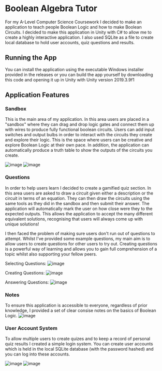 # Boolean Algebra Tutor
For my A-Level Computer Science Coursework I decided to make an application to teach people Boolean Logic and how to make Boolean Circuits. I decided to make this application in Unity with C# to allow me to create a highly interactive application. I also used SQLite as a file to create local database to hold user accounts, quiz questions and results.

## Running the App
You can install the application using the executable Windows installer provided in the releases or you can build the app yourself by downloading this code and opening it up in Unity with Unity version 2019.3.9f1

## Application Features
### Sandbox
This is the main area of my application. In this area users are placed in a "sandbox" where they can drag and drop logic gates and connect them up with wires to produce fully functional boolean circuits. Users can add input switches and output bulbs in order to interact with the circuits they create and explore their logic. This is the space where users can be creative and explore Boolean Logic at their own pace. In addition, the application can automatically produce a truth table to show the outputs of the circuits you create.

![image](https://user-images.githubusercontent.com/43008203/198007392-74c1321a-a0fd-4050-acfd-ec4bc1f7a021.png)
![image](https://user-images.githubusercontent.com/43008203/198007373-3c7d97e7-05e6-44b0-8d26-a3855d9bec05.png)

### Questions
In order to help users learn I decided to create a gamified quiz section. In this area users are asked to draw a circuit given either a description or the circuit in terms of an equation. They can then draw the circuits using the same tools as they did in the sandbox and then submit their answer. The application will automatically mark the user on how close were they to the expected outputs. This allows the application to accept the many different equivalent solutions, recognising that users will always come up with unique solutions!

I then faced the problem of making sure users don't run out of questions to attempt. Whilst I've provided some example questions, my main aim is to allow users to create questions for other users to try out. Creating questions is a powerful way of learning and allows you to gain full comprehension of a topic whilst also supporting your fellow peers.

Selecting Questions:
![image](https://user-images.githubusercontent.com/43008203/198007648-57e88072-967c-4924-a55f-51a07e4b18ef.png)

Creating Questions:
![image](https://user-images.githubusercontent.com/43008203/198007608-41510657-e436-4e18-891b-61cd3053c657.png)

Answering Questions:
![image](https://user-images.githubusercontent.com/43008203/198007744-85ae2610-346e-4d24-9622-8e6d30c0f87a.png)

### Notes
To ensure this application is accessible to everyone, regardless of prior knowledge, I provided a set of clear consise notes on the basics of Boolean Logic.
![image](https://user-images.githubusercontent.com/43008203/198009991-cf14e40c-1356-4ea4-bf74-8ce32bb3bf50.png)

### User Account System
To allow multiple users to create quizes and to keep a record of personal quiz results I created a simple login system. You can create user accounts which is held in the local SQLite database (with the password hashed) and you can log into these accounts.

![image](https://user-images.githubusercontent.com/43008203/198018080-e2beeaa7-3039-4c43-b4e4-7795c9013b41.png)
![image](https://user-images.githubusercontent.com/43008203/198018157-e82680e0-e507-48e1-95d8-c6aec14ef1f9.png)




